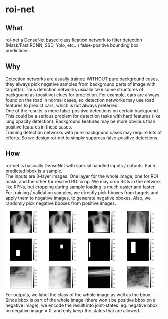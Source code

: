 # roi-net
## What
roi-net a DenseNet based classification network to filter detection (Mask/Fast RCNN, SSD, Yolo, etc...) false-positive bounding box predictions.  
## Why
Detection networks are usually trained WITHOUT pure background cases, they always pick negative samples from background parts of image with target(s). Thus detection networks usually take some structures of backgound as (positive) clues for prediction. For example, cars are always found on the road in normal cases, so detection networks may use road features to predict cars, which is not always preferred.  
One of the results is more false-positive detections on certain backgound. This could be a serious problem for detection tasks with hard features (like lung opacity detection). Background features may be more obvious than positive features in these cases.  
Training detection networks with pure backgound cases may require lots of efforts. So we design roi-net to simply suppress false-positive detections.  
## How
roi-net is basically DenseNet with special handled inputs / outputs. Each predicted bbox is a sample.  
The inputs are 3-layer images. One layer for the whole image, one for ROI mask, and the other for resized ROI crop. We may crop ROIs in the network like RPNs, but cropping during sample loading is much easier and faster.  
For training / validation samples, we directly pick bboxes from targets and apply them to negative images, to generate negative bboxes. Also, we randomly pick negative bboxes from positive images.  
![](doc/roi-dataset-sample.png)  
For outputs, we label the class of the whole image as well as the bbox. Since bbox is part of the whole image (there won't be positive bbox on a negative image), we encode the result into joint-states. eg. negative bbox on negative image = 0, and only keep the states that are allowed...  
